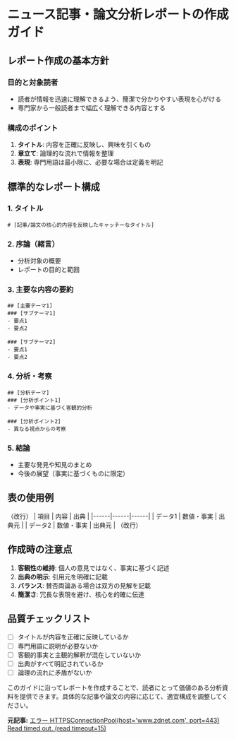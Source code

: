 # ニュース記事・論文分析レポートの作成ガイド

## レポート作成の基本方針

### 目的と対象読者
- 読者が情報を迅速に理解できるよう、簡潔で分かりやすい表現を心がける
- 専門家から一般読者まで幅広く理解できる内容とする

### 構成のポイント
1. **タイトル**: 内容を正確に反映し、興味を引くもの
2. **章立て**: 論理的な流れで情報を整理
3. **表現**: 専門用語は最小限に、必要な場合は定義を明記

## 標準的なレポート構成

### 1. タイトル
```
# [記事/論文の核心的内容を反映したキャッチーなタイトル]
```

### 2. 序論（緒言）
- 分析対象の概要
- レポートの目的と範囲

### 3. 主要な内容の要約
```
## [主要テーマ1]
### [サブテーマ1]
- 要点1
- 要点2

### [サブテーマ2]
- 要点1
- 要点2
```

### 4. 分析・考察
```
## [分析テーマ]
### [分析ポイント1]
- データや事実に基づく客観的分析

### [分析ポイント2]
- 異なる視点からの考察
```

### 5. 結論
- 主要な発見や知見のまとめ
- 今後の展望（事実に基づくものに限定）

## 表の使用例

（改行）
| 項目 | 内容 | 出典 |
|------|------|------|
| データ1 | 数値・事実 | 出典元 |
| データ2 | 数値・事実 | 出典元 |
（改行）

## 作成時の注意点
1. **客観性の維持**: 個人の意見ではなく、事実に基づく記述
2. **出典の明示**: 引用元を明確に記載
3. **バランス**: 賛否両論ある場合は双方の見解を記載
4. **簡潔さ**: 冗長な表現を避け、核心を的確に伝達

## 品質チェックリスト
- [ ] タイトルが内容を正確に反映しているか
- [ ] 専門用語に説明が必要ないか
- [ ] 客観的事実と主観的解釈が混在していないか
- [ ] 出典がすべて明記されているか
- [ ] 論理の流れに矛盾がないか

このガイドに沿ってレポートを作成することで、読者にとって価値のある分析資料を提供できます。具体的な記事や論文の内容に応じて、適宜構成を調整してください。

**元記事:** [エラー HTTPSConnectionPool(host='www.zdnet.com', port=443) Read timed out. (read timeout=15)](https://www.zdnet.com/article/chatgpts-advanced-voice-mode-gets-a-big-upgrade-for-free-users-too/)